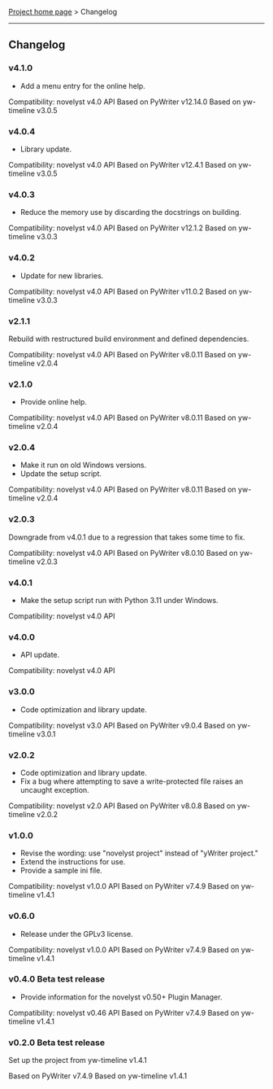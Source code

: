 [Project home page](index) > Changelog

------------------------------------------------------------------------

## Changelog


### v4.1.0

- Add a menu entry for the online help.

Compatibility: novelyst v4.0 API
Based on PyWriter v12.14.0
Based on yw-timeline v3.0.5


### v4.0.4

- Library update.

Compatibility: novelyst v4.0 API
Based on PyWriter v12.4.1
Based on yw-timeline v3.0.5

### v4.0.3

- Reduce the memory use by discarding the docstrings on building.

Compatibility: novelyst v4.0 API
Based on PyWriter v12.1.2
Based on yw-timeline v3.0.3

### v4.0.2

- Update for new libraries.

Compatibility: novelyst v4.0 API
Based on PyWriter v11.0.2
Based on yw-timeline v3.0.3

### v2.1.1

Rebuild with restructured build environment and defined dependencies.

Compatibility: novelyst v4.0 API
Based on PyWriter v8.0.11
Based on yw-timeline v2.0.4

### v2.1.0

- Provide online help.

Compatibility: novelyst v4.0 API
Based on PyWriter v8.0.11
Based on yw-timeline v2.0.4

### v2.0.4

- Make it run on old Windows versions.
- Update the setup script.

Compatibility: novelyst v4.0 API
Based on PyWriter v8.0.11
Based on yw-timeline v2.0.4

### v2.0.3

Downgrade from v4.0.1 due to a regression that takes some time to fix.

Compatibility: novelyst v4.0 API
Based on PyWriter v8.0.10
Based on yw-timeline v2.0.3

### v4.0.1

- Make the setup script run with Python 3.11 under Windows.

Compatibility: novelyst v4.0 API

### v4.0.0

- API update. 

Compatibility: novelyst v4.0 API

### v3.0.0

- Code optimization and library update. 

Compatibility: novelyst v3.0 API
Based on PyWriter v9.0.4
Based on yw-timeline v3.0.1

### v2.0.2

- Code optimization and library update. 
- Fix a bug where attempting to save a write-protected file raises an uncaught exception.

Compatibility: novelyst v2.0 API
Based on PyWriter v8.0.8
Based on yw-timeline v2.0.2

### v1.0.0

- Revise the wording: use "novelyst project" instead of "yWriter project."
- Extend the instructions for use.
- Provide a sample ini file.

Compatibility: novelyst v1.0.0 API
Based on PyWriter v7.4.9
Based on yw-timeline v1.4.1

### v0.6.0

- Release under the GPLv3 license.

Compatibility: novelyst v1.0.0 API
Based on PyWriter v7.4.9
Based on yw-timeline v1.4.1

### v0.4.0 Beta test release

- Provide information for the novelyst v0.50+ Plugin Manager.

Compatibility: novelyst v0.46 API
Based on PyWriter v7.4.9
Based on yw-timeline v1.4.1

### v0.2.0 Beta test release

Set up the project from yw-timeline v1.4.1

Based on PyWriter v7.4.9
Based on yw-timeline v1.4.1

